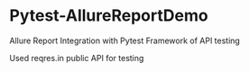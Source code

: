 # Pytest-AllureReportDemo
Allure Report Integration with Pytest Framework of API testing

Used reqres.in public API for testing
